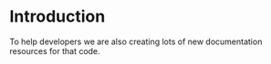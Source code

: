 Introduction
============
To help developers we are also creating lots of new documentation resources for that code.
